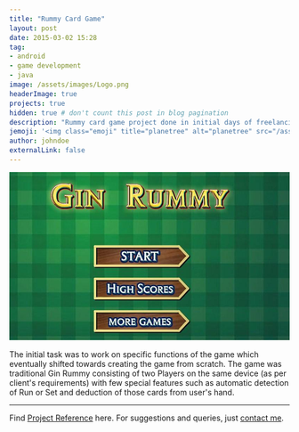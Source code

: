 ```yaml
---
title: "Rummy Card Game"
layout: post
date: 2015-03-02 15:28
tag: 
- android
- game development
- java
image: /assets/images/Logo.png
headerImage: true
projects: true
hidden: true # don't count this post in blog pagination
description: "Rummy card game project done in initial days of freelancing at Upwork."
jemoji: '<img class="emoji" title="planetree" alt="planetree" src="/assets/images/Logo.png" height="20" width="20" align="absmiddle">'
author: johndoe
externalLink: false
---
```


![Screenshot](/assets/images/portfolio/rummy.jpg)

The initial task was to work on specific functions of the game which eventually shifted towards creating the game from scratch. The game was traditional Gin Rummy consisting of two Players on the same device (as per client's requirements) with few special features such as automatic detection of Run or Set and deduction of those cards from user's hand.

---

Find [Project Reference](https://www.upwork.com/d/contracts/14768706) here.
For suggestions and queries, just [contact me](mail@zuhaibahmad.com).
